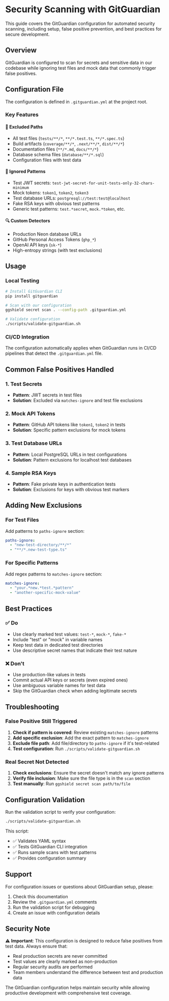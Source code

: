 # Security Scanning with GitGuardian

This guide covers the GitGuardian configuration for automated security scanning, including setup, false positive prevention, and best practices for secure development.

## Overview

GitGuardian is configured to scan for secrets and sensitive data in our codebase while ignoring test files and mock data that commonly trigger false positives.

## Configuration File

The configuration is defined in `.gitguardian.yml` at the project root.

### Key Features

#### 🚫 Excluded Paths

- All test files (`tests/**/*`, `**/*.test.ts`, `**/*.spec.ts`)
- Build artifacts (`coverage/**/*`, `.next/**/*`, `dist/**/*`)
- Documentation files (`**/*.md`, `docs/**/*`)
- Database schema files (`database/**/*.sql`)
- Configuration files with test data

#### 🎯 Ignored Patterns

- Test JWT secrets: `test-jwt-secret-for-unit-tests-only-32-chars-minimum`
- Mock tokens: `token1`, `token2`, `token3`
- Test database URLs: `postgresql://test:test@localhost`
- Fake RSA keys with obvious test patterns
- Generic test patterns: `test.*secret`, `mock.*token`, etc.

#### 🔍 Custom Detectors

- Production Neon database URLs
- GitHub Personal Access Tokens (`ghp_*`)
- OpenAI API keys (`sk-*`)
- High-entropy strings (with test exclusions)

## Usage

### Local Testing

```bash
# Install GitGuardian CLI
pip install gitguardian

# Scan with our configuration
ggshield secret scan . --config-path .gitguardian.yml

# Validate configuration
./scripts/validate-gitguardian.sh
```

### CI/CD Integration

The configuration automatically applies when GitGuardian runs in CI/CD pipelines that detect the `.gitguardian.yml` file.

## Common False Positives Handled

### 1. Test Secrets

- **Pattern**: JWT secrets in test files
- **Solution**: Excluded via `matches-ignore` and test file exclusions

### 2. Mock API Tokens

- **Pattern**: GitHub API tokens like `token1`, `token2` in tests
- **Solution**: Specific pattern exclusions for mock tokens

### 3. Test Database URLs

- **Pattern**: Local PostgreSQL URLs in test configurations
- **Solution**: Pattern exclusions for localhost test databases

### 4. Sample RSA Keys

- **Pattern**: Fake private keys in authentication tests
- **Solution**: Exclusions for keys with obvious test markers

## Adding New Exclusions

### For Test Files

Add patterns to `paths-ignore` section:

```yaml
paths-ignore:
  - "new-test-directory/**/*"
  - "**/*.new-test-type.ts"
```

### For Specific Patterns

Add regex patterns to `matches-ignore` section:

```yaml
matches-ignore:
  - "your.*new.*test.*pattern"
  - "another-specific-mock-value"
```

## Best Practices

### ✅ Do

- Use clearly marked test values: `test-*`, `mock-*`, `fake-*`
- Include "test" or "mock" in variable names
- Keep test data in dedicated test directories
- Use descriptive secret names that indicate their test nature

### ❌ Don't

- Use production-like values in tests
- Commit actual API keys or secrets (even expired ones)
- Use ambiguous variable names for test data
- Skip the GitGuardian check when adding legitimate secrets

## Troubleshooting

### False Positive Still Triggered

1. **Check if pattern is covered**: Review existing `matches-ignore` patterns
2. **Add specific exclusion**: Add the exact pattern to `matches-ignore`
3. **Exclude file path**: Add file/directory to `paths-ignore` if it's test-related
4. **Test configuration**: Run `./scripts/validate-gitguardian.sh`

### Real Secret Not Detected

1. **Check exclusions**: Ensure the secret doesn't match any ignore patterns
2. **Verify file inclusion**: Make sure the file type is in the `scan` section
3. **Test manually**: Run `ggshield secret scan path/to/file`

## Configuration Validation

Run the validation script to verify your configuration:

```bash
./scripts/validate-gitguardian.sh
```

This script:

- ✅ Validates YAML syntax
- ✅ Tests GitGuardian CLI integration
- ✅ Runs sample scans with test patterns
- ✅ Provides configuration summary

## Support

For configuration issues or questions about GitGuardian setup, please:

1. Check this documentation
2. Review the `.gitguardian.yml` comments
3. Run the validation script for debugging
4. Create an issue with configuration details

## Security Note

⚠️ **Important**: This configuration is designed to reduce false positives from test data. Always ensure that:

- Real production secrets are never committed
- Test values are clearly marked as non-production
- Regular security audits are performed
- Team members understand the difference between test and production data

The GitGuardian configuration helps maintain security while allowing productive development with comprehensive test coverage.
